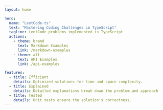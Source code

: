```yaml
---
layout: home

hero:
  name: "LeetCode-ts"
  text: "Mastering Coding Challenges in TypeScript"
  tagline: LeetCode problems implemented in TypeScript
  actions:
    - theme: brand
      text: Markdown Examples
      link: /markdown-examples
    - theme: alt
      text: API Examples
      link: /api-examples

features:
  - title: Efficient
    details: Optimized solutions for time and space complexity.
  - title: Explained
    details: Detailed explanations break down the problem and approach.
  - title: Tested
    details: Unit tests ensure the solution's correctness.
---
```

